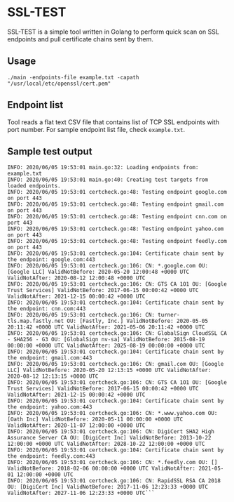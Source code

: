 # SSL-TEST

SSL-TEST is a simple tool written in Golang to perform quick scan on SSL endpoints and pull certificate chains sent by them.

## Usage

```./main -endpoints-file example.txt -capath "/usr/local/etc/openssl/cert.pem"```

## Endpoint list

Tool reads a flat text CSV file that contains list of TCP SSL endpoints with port number. For sample endpoint list file, check `example.txt`.

## Sample test output

```$ ./main -endpoints-file example.txt -capath "/usr/local/etc/openssl/cert.pem"
INFO: 2020/06/05 19:53:01 main.go:32: Loading endpoints from: example.txt
INFO: 2020/06/05 19:53:01 main.go:40: Creating test targets from loaded endpoints.
INFO: 2020/06/05 19:53:01 certcheck.go:48: Testing endpoint google.com on port 443
INFO: 2020/06/05 19:53:01 certcheck.go:48: Testing endpoint gmail.com on port 443
INFO: 2020/06/05 19:53:01 certcheck.go:48: Testing endpoint cnn.com on port 443
INFO: 2020/06/05 19:53:01 certcheck.go:48: Testing endpoint yahoo.com on port 443
INFO: 2020/06/05 19:53:01 certcheck.go:48: Testing endpoint feedly.com on port 443
INFO: 2020/06/05 19:53:01 certcheck.go:104: Certificate chain sent by the endpoint: google.com:443
INFO: 2020/06/05 19:53:01 certcheck.go:106: CN: *.google.com OU: [Google LLC] ValidNotBefore: 2020-05-20 12:00:48 +0000 UTC ValidNotAfter: 2020-08-12 12:00:48 +0000 UTC
INFO: 2020/06/05 19:53:01 certcheck.go:106: CN: GTS CA 1O1 OU: [Google Trust Services] ValidNotBefore: 2017-06-15 00:00:42 +0000 UTC ValidNotAfter: 2021-12-15 00:00:42 +0000 UTC
INFO: 2020/06/05 19:53:01 certcheck.go:104: Certificate chain sent by the endpoint: cnn.com:443
INFO: 2020/06/05 19:53:01 certcheck.go:106: CN: turner-tls.map.fastly.net OU: [Fastly, Inc.] ValidNotBefore: 2020-05-05 20:11:42 +0000 UTC ValidNotAfter: 2021-05-06 20:11:42 +0000 UTC
INFO: 2020/06/05 19:53:01 certcheck.go:106: CN: GlobalSign CloudSSL CA - SHA256 - G3 OU: [GlobalSign nv-sa] ValidNotBefore: 2015-08-19 00:00:00 +0000 UTC ValidNotAfter: 2025-08-19 00:00:00 +0000 UTC
INFO: 2020/06/05 19:53:01 certcheck.go:104: Certificate chain sent by the endpoint: gmail.com:443
INFO: 2020/06/05 19:53:01 certcheck.go:106: CN: gmail.com OU: [Google LLC] ValidNotBefore: 2020-05-20 12:13:15 +0000 UTC ValidNotAfter: 2020-08-12 12:13:15 +0000 UTC
INFO: 2020/06/05 19:53:01 certcheck.go:106: CN: GTS CA 1O1 OU: [Google Trust Services] ValidNotBefore: 2017-06-15 00:00:42 +0000 UTC ValidNotAfter: 2021-12-15 00:00:42 +0000 UTC
INFO: 2020/06/05 19:53:01 certcheck.go:104: Certificate chain sent by the endpoint: yahoo.com:443
INFO: 2020/06/05 19:53:01 certcheck.go:106: CN: *.www.yahoo.com OU: [Oath Inc] ValidNotBefore: 2020-05-11 00:00:00 +0000 UTC ValidNotAfter: 2020-11-07 12:00:00 +0000 UTC
INFO: 2020/06/05 19:53:01 certcheck.go:106: CN: DigiCert SHA2 High Assurance Server CA OU: [DigiCert Inc] ValidNotBefore: 2013-10-22 12:00:00 +0000 UTC ValidNotAfter: 2028-10-22 12:00:00 +0000 UTC
INFO: 2020/06/05 19:53:01 certcheck.go:104: Certificate chain sent by the endpoint: feedly.com:443
INFO: 2020/06/05 19:53:01 certcheck.go:106: CN: *.feedly.com OU: [] ValidNotBefore: 2018-02-06 00:00:00 +0000 UTC ValidNotAfter: 2021-05-01 12:00:00 +0000 UTC
INFO: 2020/06/05 19:53:01 certcheck.go:106: CN: RapidSSL RSA CA 2018 OU: [DigiCert Inc] ValidNotBefore: 2017-11-06 12:23:33 +0000 UTC ValidNotAfter: 2027-11-06 12:23:33 +0000 UTC```

